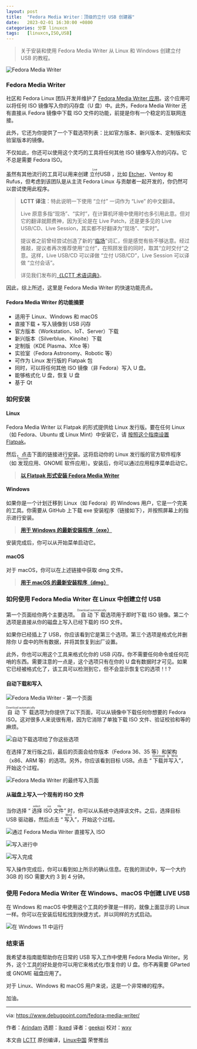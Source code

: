 ```yaml
---
layout: post
title:	"Fedora Media Writer：顶级的立付 USB 创建器"
date:	2023-02-01 16:30:00 +0800 
categories:	分享 linuxcn 
tags:	[linuxcn,ISO,USB]
---
```




> 
> 关于安装和使用 Fedora Media Writer 从 Linux 和 Windows 创建立付 USB 的教程。
> 
> 
> 


![Fedora Media Writer](/Asserts/Images/album/202302/01/163445oc5x42zhhtbu2hhl.jpg)


### Fedora Media Writer


社区和 Fedora Linux 团队开发并维护了 [Fedora Media Writer 应用](https://github.com/FedoraQt/MediaWriter)。这个应用可以将任何 ISO 镜像写入你的闪存盘（U 盘）中。此外，Fedora Media Writer 还有直接从 Fedora 镜像中下载 ISO 文件的功能，前提是你有一个稳定的互联网连接。


此外，它还为你提供了一个下载选项列表：比如官方版本、新兴版本、定制版和实验室版本的镜像。


不仅如此，你还可以使用这个灵巧的工具将任何其他 ISO 镜像写入你的闪存。它不总是需要 Fedora ISO。


虽然有其他流行的工具可以用来创建 <ruby> 立付 <rt>  Live </rt></ruby> USB ，比如 [Etcher](https://www.debugpoint.com/2021/01/etcher-bootable-usb-linux/)、Ventoy 和 Rufus，但考虑到该团队是从主流 Fedora Linux 与贡献者一起开发的，你仍然可以尝试使用此程序。



> 
> **LCTT 译注**：特此说明一下使用 “立付” 一词作为 “Live” 的中文翻译。
> 
> 
> Live 原意多指“现场”、“实时”，在计算机环境中使用时也多引用此意。但对它的翻译就颇费神，因为无论是在 Live Patch，还是更多见的 Live USB/CD、Live Session，其实都不好翻译为“现场”、“实时”。
> 
> 
> 提议者之前曾经尝试创造了新的“[临场](/article-12854-1.html)”词汇，但是感觉有些不够达意。经过推敲，提议者再次推荐使用“立付”，在照顾发音的同时，取其“立时交付”之意。这样，Live USB/CD 可以译做 “立付 USB/CD”，Live Session 可以译做 “立付会话”。
> 
> 
> 详见我们发布的[《LCTT 术语词典》](/article-15496-1.html)。
> 
> 
> 


因此，综上所述，这里是 Fedora Media Writer 的快速功能亮点。


#### Fedora Media Writer 的功能摘要


* 适用于 Linux、Windows 和 macOS
* 直接下载 + 写入镜像到 USB 闪存
* 官方版本（Workstation、IoT、Server）下载
* 新兴版本（Silverblue、Kinoite）下载
* 定制版（KDE Plasma、Xfce 等）
* 实验室（Fedora Astronomy、Robotic 等）
* 可作为 Linux 发行版的 Flatpak 包
* 同时，可以将任何其他 ISO 镜像（非 Fedora）写入 U 盘。
* 能够格式化 U 盘，恢复 U 盘
* 基于 Qt


### 如何安装


#### Linux


Fedora Media Writer 以 Flatpak 的形式提供给 Linux 发行版。要在任何 Linux（如 Fedora、Ubuntu 或 Linux Mint）中安装它，请 [按照这个指南设置 Flatpak](https://flatpak.org/setup/)。


然后，点击下面的链接进行安装。这将启动你的 Linux 发行版的官方软件程序（如 <ruby> 发现 <rt>  Discover </rt></ruby>应用、GNOME <ruby> 软件 <rt>  Software </rt></ruby> 应用）。安装后，你可以通过应用程序菜单启动它。



> 
> **[以 Flatpak 形式安装 Fedora Media Writer](https://dl.flathub.org/repo/appstream/org.fedoraproject.MediaWriter.flatpakref)**
> 
> 
> 


#### Windows


如果你是一个计划迁移到 Linux（如 Fedora）的 Windows 用户，它是一个完美的工具。你需要从 GitHub 上下载 exe 安装程序（链接如下），并按照屏幕上的指示进行安装。



> 
> **[用于 Windows 的最新安装程序（exe）](https://github.com/FedoraQt/MediaWriter/releases/latest)**
> 
> 
> 


安装完成后，你可以从开始菜单启动它。


#### macOS


对于 macOS，你可以在上述链接中获取 dmg 文件。



> 
> **[用于 macOS 的最新安装程序（dmg）](https://github.com/FedoraQt/MediaWriter/releases/latest)**
> 
> 
> 


### 如何使用 Fedora Media Writer 在 Linux 中创建立付 USB


第一个页面给你两个主要选项。<ruby> 自动下载 <rt>  Download automatically </rt></ruby> 选项用于即时下载 ISO 镜像。第二个选项是直接从你的磁盘上写入已经下载的 ISO 文件。


如果你已经插上了 USB，你应该看到它是第三个选项。第三个选项是格式化并删除你 U 盘中的所有数据，并将其恢复到出厂设置。


此外，你也可以用这个工具来格式化你的 USB 闪存。你不需要任何命令或任何花哨的东西。需要注意的一点是，这个选项只有在你的 U 盘有数据时才可见。如果它已经被格式化了，该工具可以检测到它，但不会显示恢复它的选项！! ?


#### 自动下载和写入


![Fedora Media Writer - 第一个页面](/Asserts/Images/album/202302/01/163500ohe131x3248epxsu.jpg)


 


<ruby> 自动下载 <rt>  Download automatically </rt></ruby>选项为你提供了以下页面，可以从镜像中下载任何你想要的 Fedora ISO。这对很多人来说很有用，因为它消除了单独下载 ISO 文件、验证校验和等的麻烦。


![自动下载选项给了你这些选项](/Asserts/Images/album/202302/01/163518o54sr2d42njfzzaa.jpg)


在选择了发行版之后，最后的页面会给你版本（Fedora 36、35 等）和架构（x86、ARM 等）的选项。另外，你应该看到目标 USB。点击 “<ruby> 下载并写入 <rt>  Download &amp; Write </rt></ruby>”，开始这个过程。


![Fedora Media Writer 的最终写入页面](/Asserts/Images/album/202302/01/163526fiztloggeiee3esp.jpg)


#### 从磁盘上写入一个现有的 ISO 文件


当你选择 “<ruby> 选择 ISO 文件 <rt>  select .iso file </rt></ruby>” 时，你可以从系统中选择该文件。之后，选择目标 USB 驱动器，然后点击 “<ruby> 写入 <rt>  Write </rt></ruby>”，开始这个过程。


![通过 Fedora Media Writer 直接写入 ISO](/Asserts/Images/album/202302/01/163536sq0j902qjq33x838.jpg)


![写入进行中](/Asserts/Images/album/202302/01/163545u3m070gg2d0yg0g0.jpg)


![写入完成](/Asserts/Images/album/202302/01/163553t9h7sorehp77rrcv.jpg)


写入操作完成后，你可以看到如上所示的确认信息。在我的测试中，写一个大约 3GB 的 ISO 需要大约 3 到 4 分钟。


### 使用 Fedora Media Writer 在 Windows、macOS 中创建 LIVE USB


在 Windows 和 macOS 中使用这个工具的步骤是一样的，就像上面显示的 Linux 一样。你可以在安装后轻松找到快捷方式，并以同样的方式启动。


![在 Windows 11 中运行](/Asserts/Images/album/202302/01/163606z3kah1mzul3km3l9.jpg)


### 结束语


我希望本指南能帮助你在日常的 USB 写入工作中使用 Fedora Media Writer。另外，这个工具的好处是你可以用它来格式化/恢复你的 U 盘。你不再需要 GParted 或 GNOME <ruby> 磁盘 <rt>  Disks </rt></ruby> 应用了。


对于 Linux、Windows 和 macOS 用户来说，这是一个非常棒的程序。


加油。




---


via: <https://www.debugpoint.com/fedora-media-writer/>


作者：[Arindam](https://www.debugpoint.com/author/admin1/) 选题：[lkxed](https://github.com/lkxed) 译者：[geekpi](https://github.com/geekpi) 校对：[wxy](https://github.com/wxy)


本文由 [LCTT](https://github.com/LCTT/TranslateProject) 原创编译，[Linux中国](https://linux.cn/) 荣誉推出
